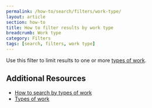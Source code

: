 ```yaml
---
permalink: /how-to/search/filters/work-type/
layout: article
section: how-to
title: How to filter results by work type
breadcrumb: Work type
category: Filters
tags: [search, filters, work type]
---
```


Use this filter to limit results to one or more [types of work](../../../../working-in-government/pay-and-leave/types-of-work/).

## Additional Resources

* [How to search by types of work](../../advanced/types-of-work/)
* [Types of work](../../../../working-in-government/pay-and-leave/types-of-work/)